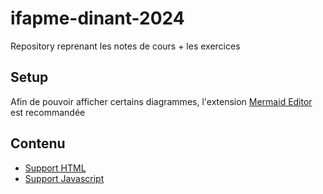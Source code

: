# ifapme-dinant-2024
Repository reprenant les notes de cours + les exercices

## Setup
Afin de pouvoir afficher certains diagrammes, l'extension [Mermaid Editor](https://marketplace.visualstudio.com/items?itemName=tomoyukim.vscode-mermaid-editor) est recommandée

## Contenu

- [Support HTML](./notes/support-html.md)
- [Support Javascript](./notes/support-js.md)
